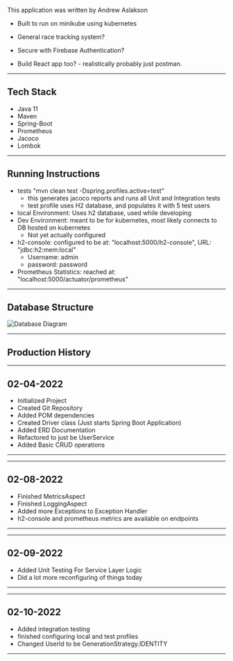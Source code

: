 This application was written by Andrew Aslakson
- Built to run on minikube using kubernetes

- General race tracking system?

- Secure with Firebase Authentication?

- Build React app too? - realistically probably just postman.

------------------------
Tech Stack
------------------------
- Java 11
- Maven
- Spring-Boot
- Prometheus
- Jacoco
- Lombok

-------------------------
Running Instructions
-------------------------
- tests "mvn clean test -Dspring.profiles.active=test"
  - this generates jacoco reports and runs all Unit and Integration tests
  - test profile uses H2 database, and populates it with 5 test users
- local Environment: Uses h2 database, used while developing
- Dev Environment: meant to be for kubernetes, most likely connects to DB hosted on kubernetes
  - Not yet actually configured
- h2-console: configured to be at: "localhost:5000/h2-console", URL: "jdbc:h2:mem:local"
  - Username: admin
  - password: password
- Prometheus Statistics: reached at: "localhost:5000/actuator/prometheus"

-------------------------
Database Structure
-------------------------
![Database Diagram](https://github.com/andrewaslakson1/UserService/blob/main/src/main/resources/documentation/MicroService_Test_API_DB_Config.png?raw=true)

-------------------------
Production History
-------------------------
-------------------------
02-04-2022
-------------------------
- Initialized Project
- Created Git Repository
- Added POM dependencies
- Created Driver class (Just starts Spring Boot Application)
- Added ERD Documentation
- Refactored to just be UserService
- Added Basic CRUD operations
--------------------------
--------------------------
02-08-2022
--------------------------
- Finished MetricsAspect
- Finished LoggingAspect
- Added more Exceptions to Exception Handler
- h2-console and prometheus metrics are available on endpoints
---------------------------
---------------------------
02-09-2022
---------------------------
- Added Unit Testing For Service Layer Logic
- Did a lot more reconfiguring of things today
---------------------------
---------------------------
02-10-2022
---------------------------
- Added integration testing
- finished configuring local and test profiles
- Changed UserId to be GenerationStrategy.IDENTITY
---------------------------
